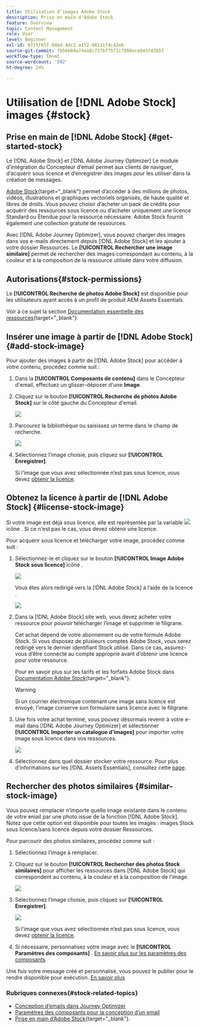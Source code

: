 ```yaml
---
title: Utilisation d’images Adobe Stock
description: Prise en main d'Adobe Stock
feature: Overview
topic: Content Management
role: User
level: Beginner
exl-id: 0715f65f-04bd-4dc2-a152-98111f4c42e6
source-git-commit: fb56b69a74aa8c727bf75f1c7988ece845f43b5f
workflow-type: tm+mt
source-wordcount: '592'
ht-degree: 24%

---
```


# Utilisation de [!DNL Adobe Stock] images {#stock}

## Prise en main de [!DNL Adobe Stock] {#get-started-stock}

Le [!DNL Adobe Stock] et [!DNL Adobe Journey Optimizer] Le module d’intégration du Concepteur d’email permet aux clients de naviguer, d’acquérir sous licence et d’enregistrer des images pour les utiliser dans la création de messages.

[Adobe Stock](https://helpx.adobe.com/stock/get-started.html){target=&quot;_blank&quot;} permet d’accéder à des millions de photos, vidéos, illustrations et graphiques vectoriels organisés, de haute qualité et libres de droits. Vous pouvez choisir d’acheter un pack de crédits pour acquérir des ressources sous licence ou d’acheter uniquement une licence Standard ou Étendue pour la ressource nécessaire. Adobe Stock fournit également une collection gratuite de ressources.

Avec [!DNL Adobe Journey Optimizer], vous pouvez charger des images dans vos e-mails directement depuis [!DNL Adobe Stock] et les ajouter à votre dossier Ressources. Le **[!UICONTROL Rechercher une image similaire]** permet de rechercher des images correspondant au contenu, à la couleur et à la composition de la ressource utilisée dans votre diffusion.

## Autorisations{#stock-permissions}

Le **[!UICONTROL Recherche de photos Adobe Stock]** est disponible pour les utilisateurs ayant accès à un profil de produit AEM Assets Essentials.

Voir à ce sujet la section [Documentation essentielle des ressources](https://experienceleague.adobe.com/docs/experience-manager-assets-essentials/help/get-started-admins/deploy-administer.html#add-users-to-essentials){target=&quot;_blank&quot;}.

## Insérer une image à partir de [!DNL Adobe Stock] {#add-stock-image}

Pour ajouter des images à partir de [!DNL Adobe Stock] pour accéder à votre contenu, procédez comme suit :

1. Dans la **[!UICONTROL Composants de contenu]** dans le Concepteur d&#39;email, effectuez un glisser-déposer d&#39;une **Image**.

1. Cliquez sur le bouton **[!UICONTROL Recherche de photos Adobe Stock]** sur le côté gauche du Concepteur d&#39;email.

   ![](assets/stock-find-photos.png)

1. Parcourez la bibliothèque ou saisissez un terme dans le champ de recherche.

   ![](assets/stock-select-from-lib.png)

1. Sélectionnez l’image choisie, puis cliquez sur **[!UICONTROL Enregistrer]**.

   Si l’image que vous avez sélectionnée n’est pas sous licence, vous devez [obtenir la licence](#license-stock-image).


## Obtenez la licence à partir de [!DNL Adobe Stock] {#license-stock-image}

Si votre image est déjà sous licence, elle est représentée par la variable ![](assets/stock_10.png) icône . Si ce n&#39;est pas le cas, vous devez obtenir une licence.

Pour acquérir sous licence et télécharger votre image, procédez comme suit :

1. Sélectionnez-le et cliquez sur le bouton **[!UICONTROL Image Adobe Stock sous licence]** icône .

   ![](assets/stock-license-icon.png)

   Vous êtes alors redirigé vers la [!DNL Adobe Stock] à l’aide de la licence .

   ![](assets/stock-license-photo.png)

1. Dans la [!DNL Adobe Stock] site web, vous devez acheter votre ressource pour pouvoir télécharger l’image et supprimer le filigrane.

   Cet achat dépend de votre abonnement ou de votre formule Adobe Stock. Si vous disposez de plusieurs comptes Adobe Stock, vous serez redirigé vers le dernier identifiant Stock utilisé. Dans ce cas, assurez-vous d’être connecté au compte approprié avant d’obtenir une licence pour votre ressource.

   Pour en savoir plus sur les tarifs et les forfaits Adobe Stock dans [Documentation Adobe Stock](https://stock.adobe.com/plans){target=&quot;_blank&quot;}.

   >[!WARNING]
   > Si un courrier électronique contenant une image sans licence est envoyé, l’image conserve son formulaire sans licence avec le filigrane.

1. Une fois votre achat terminé, vous pouvez désormais revenir à votre e-mail dans [!DNL Adobe Journey Optimizer] et sélectionner **[!UICONTROL Importer un catalogue d’images]** pour importer votre image sous licence dans vos ressources.

   ![](assets/stock_6.png)

1. Sélectionnez dans quel dossier stocker votre ressource. Pour plus d’informations sur les [!DNL Assets Essentials], consultez cette [page](assets-essentials.md#get-started-assets-essentials).

## Rechercher des photos similaires {#similar-stock-image}

Vous pouvez remplacer n’importe quelle image existante dans le contenu de votre email par une photo issue de la fonction [!DNL Adobe Stock]. Notez que cette option est disponible pour toutes les images : images Stock sous licence/sans licence depuis votre dossier Ressources.

Pour parcourir des photos similaires, procédez comme suit :

1. Sélectionnez l’image à remplacer.
1. Cliquez sur le bouton **[!UICONTROL Rechercher des photos Stock similaires]** pour afficher les ressources dans [!DNL Adobe Stock] qui correspondent au contenu, à la couleur et à la composition de l’image.

   ![](assets/stock-similar.png)

1. Sélectionnez l’image choisie, puis cliquez sur **[!UICONTROL Enregistrer]**.

   ![](assets/stock-similar-results.png)

   Si l’image que vous avez sélectionnée n’est pas sous licence, vous devez [obtenir la licence](#license-stock-image).

1. Si nécessaire, personnalisez votre image avec le **[!UICONTROL Paramètres des composants]** . [En savoir plus sur les paramètres des composants](content-components.md)

Une fois votre message créé et personnalisé, vous pouvez le publier pour le rendre disponible pour exécution. [En savoir plus](../messages/publish-manage-message.md)


### Rubriques connexes{#stock-related-topics}

* [Conception d’emails dans Journey Optimizer](design-emails.md)
* [Paramètres des composants pour la conception d’un email](content-components.md)
* [Prise en main d’Adobe Stock](https://helpx.adobe.com/stock/get-started.html){target=&quot;_blank&quot;}.


